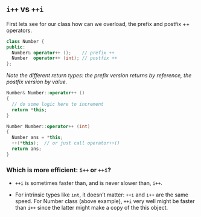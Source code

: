 ## `i++` vs `++i`

First lets see for our class how can we overload, the prefix and postfix ++
operators.

```cpp
class Number {
public:
  Number& operator++ ();    // prefix ++
  Number  operator++ (int); // postfix ++
};
```

*Note the different return types: the prefix version returns by reference, the
postfix version by value.*

```cpp
Number& Number::operator++ ()
{
  // do some logic here to increment
  return *this;
}

Number Number::operator++ (int)
{
  Number ans = *this;
  ++(*this);  // or just call operator++()
  return ans;
}
```

### Which is more efficient: `i++` or `++i`?

- `++i` is sometimes faster than, and is never slower than, `i++`.

- For intrinsic types like `int`, it doesn’t matter: `++i` and `i++` are the 
same speed. For Number class (above example), `++i` very well might be faster 
than `i++` since the latter might make a copy of the this object.
